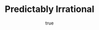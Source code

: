 ---
title: "Predictably Irrational"
bookCover: "/assets/book-covers/predictably-irrational.jpg"
slug: "predictably-irrational"
bookAuthor: "Dan Ariely"
rating: 10
done: false
tags: []
summary: false
detailesNotes: false
amazonLink: ""
author:
  name: Rico Trebeljahr
  picture: "/assets/blog/profile.jpeg"
---